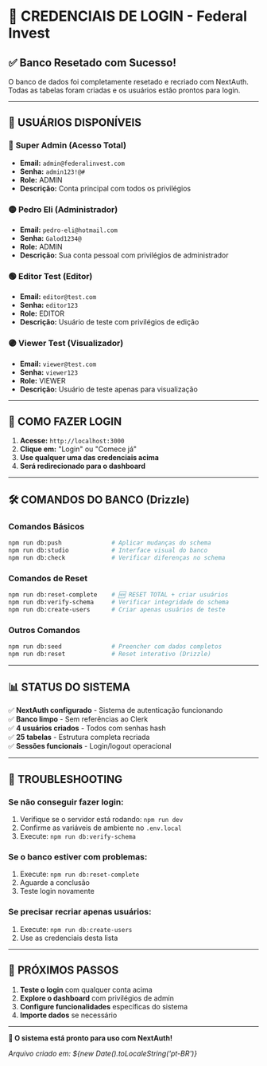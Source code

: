 # 🔑 CREDENCIAIS DE LOGIN - Federal Invest

## ✅ **Banco Resetado com Sucesso!**

O banco de dados foi completamente resetado e recriado com NextAuth. Todas as tabelas foram criadas e os usuários estão prontos para login.

---

## 👥 **USUÁRIOS DISPONÍVEIS**

### 🔵 **Super Admin** (Acesso Total)
- **Email:** `admin@federalinvest.com`
- **Senha:** `admin123!@#`
- **Role:** ADMIN
- **Descrição:** Conta principal com todos os privilégios

### 🟡 **Pedro Eli** (Administrador)
- **Email:** `pedro-eli@hotmail.com`
- **Senha:** `Galod1234@`
- **Role:** ADMIN
- **Descrição:** Sua conta pessoal com privilégios de administrador

### 🟢 **Editor Test** (Editor)
- **Email:** `editor@test.com`
- **Senha:** `editor123`
- **Role:** EDITOR
- **Descrição:** Usuário de teste com privilégios de edição

### 🟣 **Viewer Test** (Visualizador)
- **Email:** `viewer@test.com`
- **Senha:** `viewer123`
- **Role:** VIEWER
- **Descrição:** Usuário de teste apenas para visualização

---

## 🚀 **COMO FAZER LOGIN**

1. **Acesse:** `http://localhost:3000`
2. **Clique em:** "Login" ou "Comece já"
3. **Use qualquer uma das credenciais acima**
4. **Será redirecionado para o dashboard**

---

## 🛠️ **COMANDOS DO BANCO (Drizzle)**

### Comandos Básicos
```bash
npm run db:push              # Aplicar mudanças do schema
npm run db:studio            # Interface visual do banco
npm run db:check             # Verificar diferenças no schema
```

### Comandos de Reset
```bash
npm run db:reset-complete    # 🆕 RESET TOTAL + criar usuários
npm run db:verify-schema     # Verificar integridade do schema
npm run db:create-users      # Criar apenas usuários de teste
```

### Outros Comandos
```bash
npm run db:seed              # Preencher com dados completos
npm run db:reset             # Reset interativo (Drizzle)
```

---

## 📊 **STATUS DO SISTEMA**

✅ **NextAuth configurado** - Sistema de autenticação funcionando  
✅ **Banco limpo** - Sem referências ao Clerk  
✅ **4 usuários criados** - Todos com senhas hash  
✅ **25 tabelas** - Estrutura completa recriada  
✅ **Sessões funcionais** - Login/logout operacional  

---

## 🔧 **TROUBLESHOOTING**

### Se não conseguir fazer login:
1. Verifique se o servidor está rodando: `npm run dev`
2. Confirme as variáveis de ambiente no `.env.local`
3. Execute: `npm run db:verify-schema`

### Se o banco estiver com problemas:
1. Execute: `npm run db:reset-complete`
2. Aguarde a conclusão
3. Teste login novamente

### Se precisar recriar apenas usuários:
1. Execute: `npm run db:create-users`
2. Use as credenciais desta lista

---

## 📱 **PRÓXIMOS PASSOS**

1. **Teste o login** com qualquer conta acima
2. **Explore o dashboard** com privilégios de admin
3. **Configure funcionalidades** específicas do sistema
4. **Importe dados** se necessário

---

**🎉 O sistema está pronto para uso com NextAuth!**

*Arquivo criado em: ${new Date().toLocaleString('pt-BR')}* 